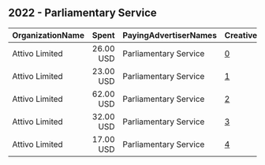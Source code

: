 ## 2022 - Parliamentary Service 
|OrganizationName|Spent|PayingAdvertiserNames|CreativeUrls|Impressions|Genders|AgeBrackets|CountryCodes|BillingAddresses|CandidateBallotInformation|
|:---|---:|:---|:---|---:|:---|:---|:---|:---|:---|
|Attivo Limited|26.00 USD|Parliamentary Service|[0](https://www.snap.com/political-ads/asset/71d5408c37b9d5875db248dc2263188b52821134588f265df8955a17d66f56af?mediaType=mp4)|7,050||17+|new zealand|"158 Leinster Road,Merivale,8146,NZ"|David Seymour MP|
|Attivo Limited|23.00 USD|Parliamentary Service|[1](https://www.snap.com/political-ads/asset/4fc34d5f7fc77f73638fdee72eb2968d480543541ac1c6cdb1dbaaeb27d8b6bb?mediaType=mp4)|6,115||17+|new zealand|"158 Leinster Road,Merivale,8146,NZ"|David Seymour MP|
|Attivo Limited|62.00 USD|Parliamentary Service|[2](https://www.snap.com/political-ads/asset/f970f1799bf9f1ed71e6c3a088a80b0123929ed7365d11816a13d29fc76c51b6?mediaType=mp4)|5,810||18-30|new zealand|"158 Leinster Road,Merivale,8146,NZ"|David Seymour MP|
|Attivo Limited|32.00 USD|Parliamentary Service|[3](https://www.snap.com/political-ads/asset/9e262a019c917e24f77f559f164c408082d061dd7d92997a34b924a0e01e2a97?mediaType=mp4)|4,950||18-40|new zealand|"158 Leinster Road,Merivale,8146,NZ"|David Seymour MP|
|Attivo Limited|17.00 USD|Parliamentary Service|[4](https://www.snap.com/political-ads/asset/df2d8883742067278ec8a39e0c06db74f7c0c70f68d81b4a140c2c14640f19ad?mediaType=mp4)|4,703||18-30|new zealand|"158 Leinster Road,Merivale,8146,NZ"|David Seymour MP|

